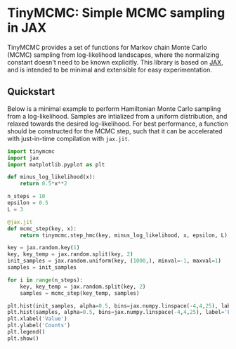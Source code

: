 # TinyMCMC: Simple MCMC sampling in JAX

TinyMCMC provides a set of functions for Markov chain Monte Carlo (MCMC) sampling from log-likelihood landscapes, where the normalizing constant doesn't need to be known explicitly. This library is based on [JAX](https://github.com/google/jax), and is intended to be minimal and extensible for easy experimentation.

## Quickstart

Below is a minimal example to perform Hamiltonian Monte Carlo sampling from a log-likelihood. Samples are intialized from a uniform distribution, and relaxed towards the desired log-likelihood. For best performance, a function should be constructed for the MCMC step, such that it can be accelerated with just-in-time compilation with `jax.jit`.
```python
import tinymcmc
import jax
import matplotlib.pyplot as plt

def minus_log_likelihood(x):
    return 0.5*x**2

n_steps = 10
epsilon = 0.5
L = 3

@jax.jit
def mcmc_step(key, x):
    return tinymcmc.step_hmc(key, minus_log_likelihood, x, epsilon, L)

key = jax.random.key(1)
key, key_temp = jax.random.split(key, 2)
init_samples = jax.random.uniform(key, (1000,), minval=-1, maxval=1)
samples = init_samples

for i in range(n_steps):
    key, key_temp = jax.random.split(key, 2)
    samples = mcmc_step(key_temp, samples)

plt.hist(init_samples, alpha=0.5, bins=jax.numpy.linspace(-4,4,25), label='Initial Samples')
plt.hist(samples, alpha=0.5, bins=jax.numpy.linspace(-4,4,25), label='Final Samples')
plt.xlabel('Value')
plt.ylabel('Counts')
plt.legend()
plt.show()
```

